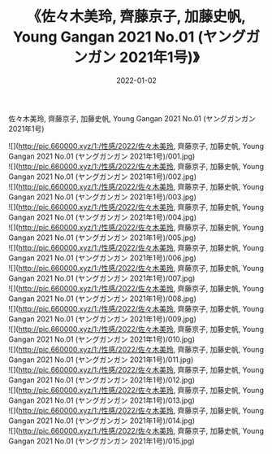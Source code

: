 ﻿---
layout: post
title:  《佐々木美玲, 齊藤京子, 加藤史帆, Young Gangan 2021 No.01 (ヤングガンガン 2021年1号)》
date:   2022-01-02
img: http://pic.660000.xyz/1:/性感/2022/佐々木美玲, 齊藤京子, 加藤史帆, Young Gangan 2021 No.01 (ヤングガンガン 2021年1号)/000.jpg
categories: [美女, 清纯, 唯美]
---

佐々木美玲, 齊藤京子, 加藤史帆, Young Gangan 2021 No.01 (ヤングガンガン 2021年1号)

  ![](http://pic.660000.xyz/1:/性感/2022/佐々木美玲, 齊藤京子, 加藤史帆, Young Gangan 2021 No.01 (ヤングガンガン 2021年1号)/001.jpg) <br> ![](http://pic.660000.xyz/1:/性感/2022/佐々木美玲, 齊藤京子, 加藤史帆, Young Gangan 2021 No.01 (ヤングガンガン 2021年1号)/002.jpg) <br> ![](http://pic.660000.xyz/1:/性感/2022/佐々木美玲, 齊藤京子, 加藤史帆, Young Gangan 2021 No.01 (ヤングガンガン 2021年1号)/003.jpg) <br> ![](http://pic.660000.xyz/1:/性感/2022/佐々木美玲, 齊藤京子, 加藤史帆, Young Gangan 2021 No.01 (ヤングガンガン 2021年1号)/004.jpg) <br> ![](http://pic.660000.xyz/1:/性感/2022/佐々木美玲, 齊藤京子, 加藤史帆, Young Gangan 2021 No.01 (ヤングガンガン 2021年1号)/005.jpg) <br> ![](http://pic.660000.xyz/1:/性感/2022/佐々木美玲, 齊藤京子, 加藤史帆, Young Gangan 2021 No.01 (ヤングガンガン 2021年1号)/006.jpg) <br> ![](http://pic.660000.xyz/1:/性感/2022/佐々木美玲, 齊藤京子, 加藤史帆, Young Gangan 2021 No.01 (ヤングガンガン 2021年1号)/007.jpg) <br> ![](http://pic.660000.xyz/1:/性感/2022/佐々木美玲, 齊藤京子, 加藤史帆, Young Gangan 2021 No.01 (ヤングガンガン 2021年1号)/008.jpg) <br> ![](http://pic.660000.xyz/1:/性感/2022/佐々木美玲, 齊藤京子, 加藤史帆, Young Gangan 2021 No.01 (ヤングガンガン 2021年1号)/009.jpg) <br> ![](http://pic.660000.xyz/1:/性感/2022/佐々木美玲, 齊藤京子, 加藤史帆, Young Gangan 2021 No.01 (ヤングガンガン 2021年1号)/010.jpg) <br> ![](http://pic.660000.xyz/1:/性感/2022/佐々木美玲, 齊藤京子, 加藤史帆, Young Gangan 2021 No.01 (ヤングガンガン 2021年1号)/011.jpg) <br> ![](http://pic.660000.xyz/1:/性感/2022/佐々木美玲, 齊藤京子, 加藤史帆, Young Gangan 2021 No.01 (ヤングガンガン 2021年1号)/012.jpg) <br> ![](http://pic.660000.xyz/1:/性感/2022/佐々木美玲, 齊藤京子, 加藤史帆, Young Gangan 2021 No.01 (ヤングガンガン 2021年1号)/013.jpg) <br> ![](http://pic.660000.xyz/1:/性感/2022/佐々木美玲, 齊藤京子, 加藤史帆, Young Gangan 2021 No.01 (ヤングガンガン 2021年1号)/014.jpg) <br> ![](http://pic.660000.xyz/1:/性感/2022/佐々木美玲, 齊藤京子, 加藤史帆, Young Gangan 2021 No.01 (ヤングガンガン 2021年1号)/015.jpg) <br>